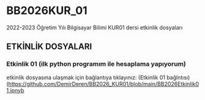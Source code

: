 # BB2026KUR_01
2022-2023 Öğretim Yılı Bilgisayar Bilimi KUR01 dersi etkinlik dosyaları
## ETKİNLİK DOSYALARI
### Etkinlik 01 (ilk python programım ile hesaplama yapıyorum)
etkinlik dosyasına ulaşmak için bağlantıya tıklayınız: (Etkinlik 01 bağlntısı) (https://github.com/DemirDeren/BB2026_KUR01/blob/main/BB2026Etkinlik01.ipnyb

